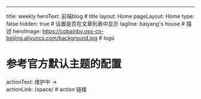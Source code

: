 ---
title: weekly 
heroText: 前端blog # title
layout: Home
pageLayout: Home
type: false
hidden: true # 设置是否在文章列表中显示
tagline: baiyang's house # 描述
heroImage: https://cobainby.oss-cn-beijing.aliyuncs.com/background.jpg # logo
# 参考官方默认主题的配置
actionText: 维护中 →  
actionLink: /space/ # action 链接



